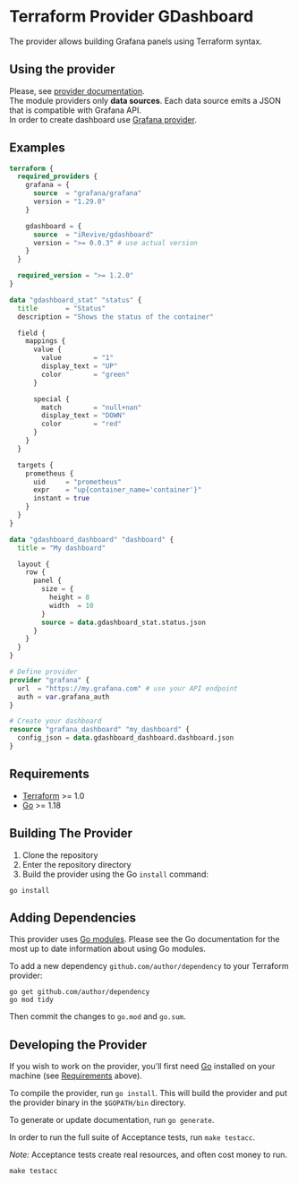 # Terraform Provider GDashboard

The provider allows building Grafana panels using Terraform syntax.

## Using the provider

Please, see [provider documentation](https://registry.terraform.io/providers/iRevive/gdashboard/latest/docs).  
The module providers only **data sources**. Each data source emits a JSON that is compatible with Grafana API.    
In order to create dashboard use [Grafana provider](https://registry.terraform.io/providers/grafana/grafana/latest/docs).

## Examples

```terraform
terraform {
  required_providers {
    grafana = {
      source  = "grafana/grafana"
      version = "1.29.0"
    }

    gdashboard = {
      source  = "iRevive/gdashboard"
      version = ">= 0.0.3" # use actual version
    }
  }

  required_version = ">= 1.2.0"
}

data "gdashboard_stat" "status" {
  title       = "Status"
  description = "Shows the status of the container"

  field {
    mappings {
      value {
        value        = "1"
        display_text = "UP"
        color        = "green"
      }

      special {
        match        = "null+nan"
        display_text = "DOWN"
        color        = "red"
      }
    }
  }

  targets {
    prometheus {
      uid     = "prometheus"
      expr    = "up{container_name='container'}"
      instant = true
    }
  }
}

data "gdashboard_dashboard" "dashboard" {
  title = "My dashboard"

  layout {
    row {
      panel {
        size = {
          height = 8
          width  = 10
        }
        source = data.gdashboard_stat.status.json
      }
    }
  }
}

# Define provider
provider "grafana" {
  url  = "https://my.grafana.com" # use your API endpoint
  auth = var.grafana_auth
}

# Create your dashboard
resource "grafana_dashboard" "my_dashboard" {
  config_json = data.gdashboard_dashboard.dashboard.json
}
```

## Requirements

- [Terraform](https://www.terraform.io/downloads.html) >= 1.0
- [Go](https://golang.org/doc/install) >= 1.18

## Building The Provider

1. Clone the repository
1. Enter the repository directory
1. Build the provider using the Go `install` command:

```shell
go install
```

## Adding Dependencies

This provider uses [Go modules](https://github.com/golang/go/wiki/Modules).
Please see the Go documentation for the most up to date information about using Go modules.

To add a new dependency `github.com/author/dependency` to your Terraform provider:

```shell
go get github.com/author/dependency
go mod tidy
```

Then commit the changes to `go.mod` and `go.sum`.

## Developing the Provider

If you wish to work on the provider, you'll first need [Go](http://www.golang.org) installed on your machine (see [Requirements](#requirements) above).

To compile the provider, run `go install`. This will build the provider and put the provider binary in the `$GOPATH/bin` directory.

To generate or update documentation, run `go generate`.

In order to run the full suite of Acceptance tests, run `make testacc`.

*Note:* Acceptance tests create real resources, and often cost money to run.

```shell
make testacc
```

